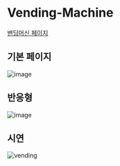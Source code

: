 # Vending-Machine

[밴딩머신 페이지](https://dayteajun.github.io/Vending-Machine/Vending-JS/)

## 기본 페이지
![image](https://user-images.githubusercontent.com/108723143/236815131-5ec5e1aa-255e-4001-bf36-402b8572079c.png)

## 반응형
![image](https://user-images.githubusercontent.com/108723143/236815796-edeb298d-67aa-42d9-aa89-ecef6a1074e7.png)

## 시연
![vending](https://user-images.githubusercontent.com/108723143/236815550-4f956bdd-8aa8-48c1-8c79-8a550ea6c412.gif)
